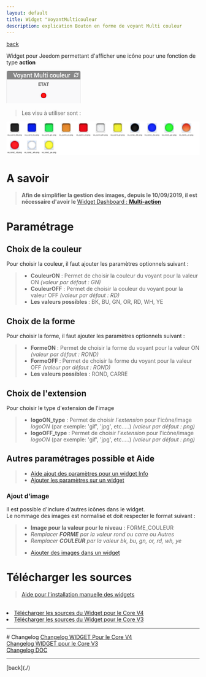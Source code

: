 ```yaml
---
layout: default
title: Widget "VoyantMulticouleur
description: explication Bouton en forme de voyant Multi couleur
---
```

[back](./)

Widget pour Jeedom permettant d'afficher une icône pour une fonction de type <b>action</b>
<p><img src="../img/exemple/d/voyant_multicouleur.png" alt="Resultat" /></p>
<blockquote>
Les visu à utiliser sont :
</blockquote>

<p><img src="../img/visuel/voyant.png" alt="Visuels" /></p>

# A savoir
<blockquote>
<b>Afin de simplifier la gestion des images, depuis le 10/09/2019, il est nécessaire d'avoir le </b><a href="WIDGET_d_Multi_action_Defaut">Widget Dashboard : <b>Multi-action</b></a>
</blockquote>


# Paramétrage
## Choix de la couleur
Pour choisir la couleur, il faut ajouter les paramètres optionnels suivant :
<blockquote>
    <ul>
        <li><b>CouleurON</b> : Permet de choisir la couleur du voyant pour la valeur ON <i>(valeur par défaut : GN)</i></li>
        <li><b>CouleurOFF</b> : Permet de choisir la couleur du voyant pour la valeur OFF <i>(valeur par défaut : RD)</i></li>
        <li><b>Les valeurs possibles </b> : BK, BU, GN, OR, RD, WH, YE</li>
    </ul>
</blockquote>

## Choix de la forme
Pour choisir la forme, il faut ajouter les paramètres optionnels suivant :
<blockquote>
    <ul>
        <li><b>FormeON</b> : Permet de choisir la forme du voyant pour la valeur ON <i>(valeur par défaut : ROND)</i></li>
        <li><b>FormeOFF</b> : Permet de choisir la forme du voyant pour la valeur OFF <i>(valeur par défaut : ROND)</i></li>
        <li><b>Les valeurs possibles</b> : ROND, CARRE</li>
    </ul>
</blockquote>

## Choix de l'extension
Pour choisir le type d'extension de l'image
<blockquote>
    <ul>
        <li><b>logoON_type</b> : Permet de choisir <i>l'extension</i> pour l'icône/image <i>logoON</i> (par exemple: 'gif', 'jpg', etc.....)<i> (valeur par défaut : png)</i></li>
        <li><b>logoOFF_type</b> : Permet de choisir <i>l'extension</i> pour l'icône/image <i>logoON</i> (par exemple: 'gif', 'jpg', etc.....)<i> (valeur par défaut : png)</i></li>
    </ul>
</blockquote>

## Autres paramétrages possible et Aide
<blockquote>
    <ul>
        <li><a href="HELP_config_info.html">Aide ajout des paramètres pour un widget Info</a></li>
        <li><a href="HELP_para.html">Ajouter les paramètres sur un widget</a></li>
    </ul>
</blockquote>


### Ajout d'image
Il est possible d'inclure d'autres icônes dans le widget.<br/>
Le nommage des images est normalisé et doit respecter le format suivant :
<blockquote>
    <ul>
        <li><b>Image pour la valeur pour le niveau</b> : FORME_COULEUR</li>
        <li><i>Remplacer <b>FORME</b> par la valeur rond ou carre ou Autres</i></li>
        <li><i>Remplacer <b>COULEUR</b> par la valeur bk, bu, gn, or, rd, wh, ye</i></li>
    </ul>
    <ul>
        <li><a href="HELP_ADD_IMG.html">Ajouter des images dans un widget</a></li>
    </ul>
</blockquote>


# Télécharger les sources
><a href="HELP_Install_Manu.html">Aide pour l'installation manuelle des widgets</a>
<br/>

<li><a href="https://github.com/JEALG/JEEDOM-VoyantMulticouleur/tree/masterv4">Télécharger les sources du Widget pour le Core V4</a></li>
<li><a href="https://github.com/JEALG/JEEDOM-VoyantMulticouleur/tree/master">Télécharger les sources du Widget pour le Core V3</a></li>

<hr />
# Changelog
<a href="https://github.com/JEALG/JEEDOM-VoyantMulticouleur/commits/masterv4">Changelog WIDGET Pour le Core V4</a><br/>
<a href="https://github.com/JEALG/JEEDOM-VoyantMulticouleur/commits/master">Changelog WIDGET pour le Core V3</a><br/>
<a href="https://github.com/JEALG/JEEDOM-Widget_JAG-doc/commits/master">Changelog DOC</a>


<hr />
[back](./)